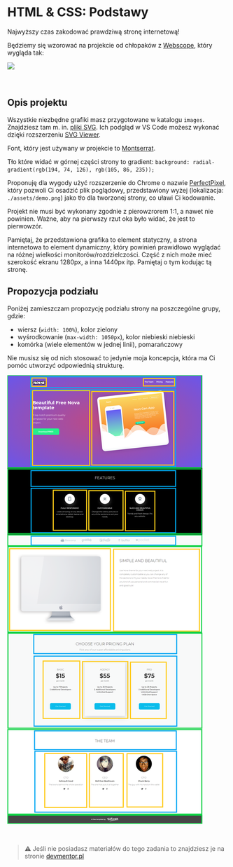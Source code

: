 # HTML & CSS: Podstawy

Najwyższy czas zakodować prawdziwą stronę internetową!

Będziemy się wzorować na projekcie od chłopaków z [Webscope](https://webscopeapp.com/), który wygląda tak:

![](./assets/demo.png)

&nbsp;

## Opis projektu

Wszystkie niezbędne grafiki masz przygotowane w katalogu `images`. Znajdziesz tam m. in. [pliki SVG](https://pl.wikipedia.org/wiki/Scalable_Vector_Graphics). Ich podgląd w VS Code możesz wykonać dzięki rozszerzeniu [SVG Viewer](https://marketplace.visualstudio.com/items?itemName=cssho.vscode-svgviewer).

Font, który jest używany w projekcie to [Montserrat](https://fonts.google.com/specimen/Montserrat).

Tło które widać w górnej części strony to gradient:
`background: radial-gradient(rgb(194, 74, 126), rgb(105, 86, 235));`

Proponuję dla wygody użyć rozszerzenie do Chrome o nazwie [PerfectPixel](https://chrome.google.com/webstore/detail/perfectpixel-by-welldonec/dkaagdgjmgdmbnecmcefdhjekcoceebi), który pozwoli Ci osadzić plik poglądowy, przedstawiony wyżej (lokalizacja: `./assets/demo.png`) jako tło dla tworzonej strony, co uławi Ci kodowanie.

Projekt nie musi być wykonany zgodnie z pierowzrorem 1:1, a nawet nie powinien. Ważne, aby na pierwszy rzut oka było widać, że jest to pierwowzór.

Pamiętaj, że przedstawiona grafika to element statyczny, a strona internetowa to element dynamiczny, który powinień prawidłowo wyglądać na różnej wielkości monitorów/rozdzielczości. Część z nich może mieć szerokość ekranu 1280px, a inna 1440px itp. Pamiętaj o tym kodując tą stronę.

## Propozycja podziału

Poniżej zamieszczam propozycję podziału strony na poszczególne grupy, gdzie:

- wiersz (`width: 100%`), kolor zielony
- wyśrodkowanie (`max-width: 1050px`), kolor niebieski niebieski
- komórka (wiele elementów w jednej linii), pomarańczowy

Nie musisz się od nich stosować to jedynie moja koncepcja, która ma Ci pomóc utworzyć odpowiednią strukturę.

![](./assets/demo-info.png)

&nbsp;

> :warning: Jeśli nie posiadasz materiałów do tego zadania to znajdziesz je na stronie [devmentor.pl](https://devmentor.pl/p/html-and-css-basics/)
